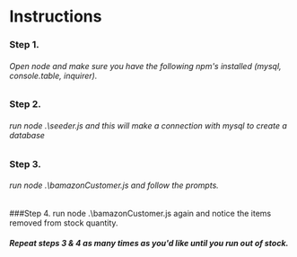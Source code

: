# Instructions
### Step 1.
###### Open node and make sure you have the following npm's installed (mysql, console.table, inquirer).
### Step 2.
###### run node .\seeder.js and this will make a connection with mysql to create a database
### Step 3.
###### run node .\bamazonCustomer.js and follow the prompts.
###Step 4. run node .\bamazonCustomer.js again and notice the items removed from stock quantity.

##### Repeat steps 3 & 4 as many times as you'd like until you run out of stock.


